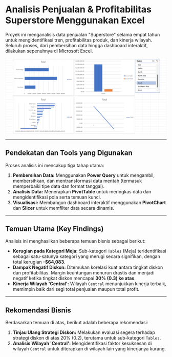 # Analisis Penjualan & Profitabilitas Superstore Menggunakan Excel

Proyek ini menganalisis data penjualan "Superstore" selama empat tahun untuk mengidentifikasi tren, profitabilitas produk, dan kinerja wilayah. Seluruh proses, dari pembersihan data hingga dashboard interaktif, dilakukan sepenuhnya di Microsoft Excel.

![Screenshot Dashboard](dashboard-superstore.png)

---

## Pendekatan dan Tools yang Digunakan

Proses analisis ini mencakup tiga tahap utama:

1.  **Pembersihan Data:** Menggunakan **Power Query** untuk mengambil, membersihkan, dan mentransformasi data mentah (termasuk memperbaiki tipe data dan format tanggal).
2.  **Analisis Data:** Menerapkan **PivotTable** untuk meringkas data dan mengidentifikasi pola serta temuan kunci.
3.  **Visualisasi:** Membangun dashboard interaktif menggunakan **PivotChart** dan **Slicer** untuk memfilter data secara dinamis.

---

## Temuan Utama (Key Findings)

Analisis ini menghasilkan beberapa temuan bisnis sebagai berikut:

* **Kerugian pada Kategori Meja:** Sub-kategori `Tables` (Meja) teridentifikasi sebagai satu-satunya kategori yang merugi secara signifikan, dengan total kerugian **-$64,083**.
* **Dampak Negatif Diskon:** Ditemukan korelasi kuat antara tingkat diskon dan profitabilitas. Margin keuntungan menurun drastis dan menjadi negatif ketika tingkat diskon mencapai **30% (0.3) ke atas**.
* **Kinerja Wilayah 'Central':** Wilayah `Central` menunjukkan kinerja terbaik, memimpin baik dari segi total penjualan maupun total profit.

---

## Rekomendasi Bisnis

Berdasarkan temuan di atas, berikut adalah beberapa rekomendasi:

1.  **Tinjau Ulang Strategi Diskon:** Melakukan evaluasi segera terhadap strategi diskon di atas 20% (0.2), terutama untuk sub-kategori `Tables`.
2.  **Analisis Wilayah 'Central':** Mengidentifikasi faktor kesuksesan di wilayah `Central` untuk diterapkan di wilayah lain yang kinerjanya kurang.
